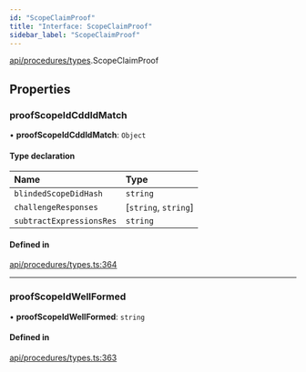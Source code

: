 ```yaml
---
id: "ScopeClaimProof"
title: "Interface: ScopeClaimProof"
sidebar_label: "ScopeClaimProof"
---
```


[api/procedures/types](../../../../../modules/API/Procedures/Types/Types.md).ScopeClaimProof

## Properties

### proofScopeIdCddIdMatch

• **proofScopeIdCddIdMatch**: `Object`

#### Type declaration

| Name | Type |
| :------ | :------ |
| `blindedScopeDidHash` | `string` |
| `challengeResponses` | [`string`, `string`] |
| `subtractExpressionsRes` | `string` |

#### Defined in

[api/procedures/types.ts:364](https://github.com/PolymeshAssociation/polymesh-sdk/blob/95e180d2/src/api/procedures/types.ts#L364)

___

### proofScopeIdWellFormed

• **proofScopeIdWellFormed**: `string`

#### Defined in

[api/procedures/types.ts:363](https://github.com/PolymeshAssociation/polymesh-sdk/blob/95e180d2/src/api/procedures/types.ts#L363)
